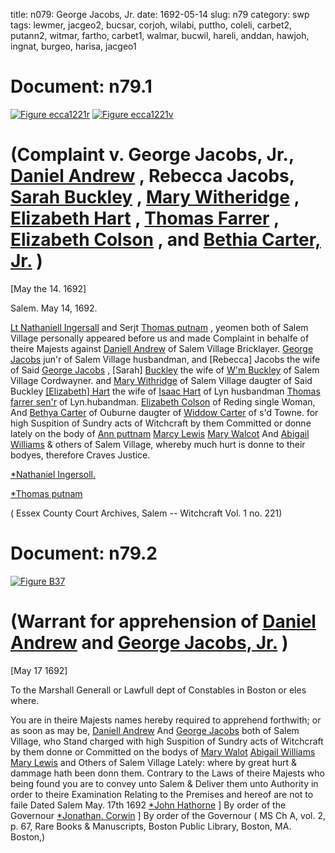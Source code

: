title: n079: George Jacobs, Jr.
date: 1692-05-14
slug: n79
category: swp
tags: lewmer, jacgeo2, bucsar, corjoh, wilabi, puttho, coleli, carbet2, putann2, witmar, fartho, carbet1, walmar, bucwil, hareli, anddan, hawjoh, ingnat, burgeo, harisa, jacgeo1




# Document: n79.1

<a href="archives/ecca/large/ecca1221r.jpg" class="jqueryLightbox">![Figure ecca1221r](archives/ecca/thumb/ecca1221r.jpg)</a>
<a href="archives/ecca/large/ecca1221v.jpg" class="jqueryLightbox">![Figure ecca1221v](archives/ecca/thumb/ecca1221v.jpg)</a>

# (Complaint v. George Jacobs, Jr., [Daniel Andrew](/tag/anddan.html) , Rebecca Jacobs, [Sarah Buckley](/tag/bucsar.html) , [Mary Witheridge](/tag/witmar.html) , [Elizabeth Hart](/tag/hareli.html) , [Thomas Farrer](/tag/fartho.html) , [Elizabeth Colson](/tag/coleli.html) , and [Bethia Carter, Jr.](/tag/carbet2.html) )

[May the 14. 1692]

Salem.  May 14, 1692. 

[Lt Nathaniell Ingersall](/tag/ingnat.html) and Serjt [Thomas putnam](/tag/puttho.html) , yeomen both of Salem Village personally appeared before us and made Complaint in behalfe of theire Majests against [Daniell Andrew](/tag/anddan.html) of Salem Village Bricklayer. [George Jacobs](/tag/jacgeo1.html) jun'r of Salem Village husbandman, and [Rebecca] Jacobs  the wife of Said [George Jacobs](/tag/jacgeo2.html) , [Sarah] [Buckley](/tag/bucsar.html) the wife of [W'm Buckley](/tag/bucwil.html) of Salem Village Cordwayner. and [Mary Withridge](/tag/witmar.html) of Salem Village daugter of Said Buckley [[Elizabeth] Hart](/tag/hareli.html) the wife of [Isaac Hart](/tag/harisa.html) of Lyn husbandman [Thomas farrer sen'r](/tag/fartho.html) of Lyn.hubandman. [Elizabeth Colson](/tag/coleli.html) of Reding single Woman, And [Bethya Carter](/tag/carbet2.html) of Ouburne daugter of [Widdow Carter](/tag/carbet1.html) of s'd Towne. for high Suspition of Sundry acts of Witchcraft by them Committed or donne lately on the body of [Ann puttnam](/tag/putann2.html) [Marcy Lewis](/tag/lewmer.html) [Mary Walcot](/tag/walmar.html) And [Abigail Williams](/tag/wilabi.html) & others of Salem Village, whereby much hurt is donne to their bodyes, therefore Craves Justice.

[*Nathaniel Ingersoll.](/tag/ingnat.html)

[*Thomas putnam](/tag/puttho.html)

( Essex County Court Archives, Salem -- Witchcraft Vol. 1 no. 221)


# Document: n79.2

<a href="archives/BPL/LARGE/B37.jpg" class="jqueryLightbox">![Figure B37](archives/BPL/gifs/B37.gif)</a>

# (Warrant for apprehension of [Daniel Andrew](/tag/anddan.html) and [George Jacobs, Jr.](/tag/jacgeo2.html) )

[May 17 1692]

To the Marshall Generall or Lawfull dept of Constables in Boston or eles where. 

You are in theire Majests names hereby required to apprehend forthwith; or as soon as may be, [Daniell Andrew](/tag/anddan.html) And [George Jacobs](/tag/jacgeo2.html) both of Salem Village, who Stand charged with high Suspition of Sundry acts of Witchcraft by them donne or Committed on the bodys of [Mary Walot](/tag/walmar.html) [Abigail Williams](/tag/wilabi.html) [Mary Lewis](/tag/lewmer.html) and Others of Salem Village Lately: where by great hurt & dammage hath been donn them. Contrary to the Laws of theire Majests who being found you are to convey unto Salem & Deliver them unto Authority in order to theire Examination Relating to the Premises and hereof are not to faile
Dated Salem  May. 17th 1692  [*John Hathorne](/tag/hawjoh.html) ] By order of the Governour [*Jonathan. Corwin](/tag/corjoh.html) ] By order of the Governour ( MS Ch A, vol. 2, p. 67, Rare Books & Manuscripts, Boston Public Library, Boston, MA. Boston,)
